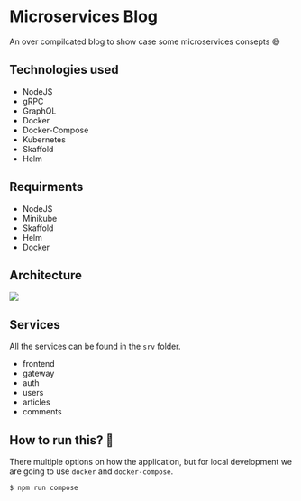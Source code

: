 # Microservices Blog
An over compilcated blog to show case some microservices consepts 😅

## Technologies used
- NodeJS
- gRPC
- GraphQL
- Docker
- Docker-Compose
- Kubernetes
- Skaffold
- Helm

## Requirments
- NodeJS
- Minikube
- Skaffold
- Helm
- Docker

## Architecture
![](https://www.lucidchart.com/publicSegments/view/27db3963-5db1-459a-a55c-c941aa00280d/image.png)
## Services
All the services can be found in the `srv` folder.
- frontend
- gateway
- auth
- users
- articles
- comments

## How to run this? 🤔
There multiple options on how the application, but for local development we are going to use `docker` and `docker-compose`.
```shell
$ npm run compose
```
